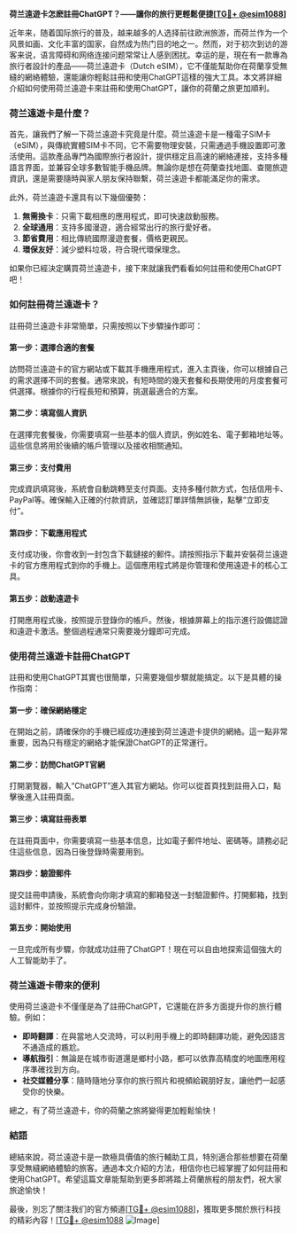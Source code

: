 **荷兰遠遊卡怎麽註冊ChatGPT？——讓你的旅行更輕鬆便捷[[TG💪+ @esim1088](https://t.me/s/esim1088)]**

近年来，随着国际旅行的普及，越来越多的人选择前往欧洲旅游，而荷兰作为一个风景如画、文化丰富的国家，自然成为热门目的地之一。然而，对于初次到访的游客来说，语言障碍和网络连接问题常常让人感到困扰。幸运的是，現在有一款專為旅行者設計的產品——荷兰遠遊卡（Dutch eSIM），它不僅能幫助你在荷蘭享受無縫的網絡體驗，還能讓你輕鬆註冊和使用ChatGPT這樣的強大工具。本文將詳細介紹如何使用荷兰遠遊卡來註冊和使用ChatGPT，讓你的荷蘭之旅更加順利。

### 荷兰遠遊卡是什麼？

首先，讓我們了解一下荷兰遠遊卡究竟是什麼。荷兰遠遊卡是一種電子SIM卡（eSIM），與傳統實體SIM卡不同，它不需要物理安裝，只需通過手機設置即可激活使用。這款產品專門為國際旅行者設計，提供穩定且高速的網絡連接，支持多種語言界面，並兼容全球多數智能手機品牌。無論你是想在荷蘭查找地圖、查閱旅遊資訊，還是需要隨時與家人朋友保持聯繫，荷兰遠遊卡都能滿足你的需求。

此外，荷兰遠遊卡還具有以下幾個優勢：
1. **無需換卡**：只需下載相應的應用程式，即可快速啟動服務。
2. **全球通用**：支持多國漫遊，適合經常出行的旅行愛好者。
3. **節省費用**：相比傳統國際漫遊套餐，價格更親民。
4. **環保友好**：減少塑料垃圾，符合現代環保理念。

如果你已經決定購買荷兰遠遊卡，接下來就讓我們看看如何註冊和使用ChatGPT吧！

### 如何註冊荷兰遠遊卡？

註冊荷兰遠遊卡非常簡單，只需按照以下步驟操作即可：

#### 第一步：選擇合適的套餐

訪問荷兰遠遊卡的官方網站或下載其手機應用程式，進入主頁後，你可以根據自己的需求選擇不同的套餐。通常來說，有短時間的幾天套餐和長期使用的月度套餐可供選擇。根據你的行程長短和預算，挑選最適合的方案。

#### 第二步：填寫個人資訊

在選擇完套餐後，你需要填寫一些基本的個人資訊，例如姓名、電子郵箱地址等。這些信息將用於後續的帳戶管理以及接收相關通知。

#### 第三步：支付費用

完成資訊填寫後，系統會自動跳轉至支付頁面。支持多種付款方式，包括信用卡、PayPal等。確保輸入正確的付款資訊，並確認訂單詳情無誤後，點擊“立即支付”。

#### 第四步：下載應用程式

支付成功後，你會收到一封包含下載鏈接的郵件。請按照指示下載并安裝荷兰遠遊卡的官方應用程式到你的手機上。這個應用程式將是你管理和使用遠遊卡的核心工具。

#### 第五步：啟動遠遊卡

打開應用程式後，按照提示登錄你的帳戶。然後，根據屏幕上的指示進行設備認證和遠遊卡激活。整個過程通常只需要幾分鐘即可完成。

### 使用荷兰遠遊卡註冊ChatGPT

註冊和使用ChatGPT其實也很簡單，只需要幾個步驟就能搞定。以下是具體的操作指南：

#### 第一步：確保網絡穩定

在開始之前，請確保你的手機已經成功連接到荷兰遠遊卡提供的網絡。這一點非常重要，因為只有穩定的網絡才能保證ChatGPT的正常運行。

#### 第二步：訪問ChatGPT官網

打開瀏覽器，輸入“ChatGPT”進入其官方網站。你可以從首頁找到註冊入口，點擊後進入註冊頁面。

#### 第三步：填寫註冊表單

在註冊頁面中，你需要填寫一些基本信息，比如電子郵件地址、密碼等。請務必記住這些信息，因為日後登錄時需要用到。

#### 第四步：驗證郵件

提交註冊申請後，系統會向你剛才填寫的郵箱發送一封驗證郵件。打開郵箱，找到這封郵件，並按照提示完成身份驗證。

#### 第五步：開始使用

一旦完成所有步驟，你就成功註冊了ChatGPT！現在可以自由地探索這個強大的人工智能助手了。

### 荷兰遠遊卡帶來的便利

使用荷兰遠遊卡不僅僅是為了註冊ChatGPT，它還能在許多方面提升你的旅行體驗。例如：

- **即時翻譯**：在與當地人交流時，可以利用手機上的即時翻譯功能，避免因語言不通造成的尷尬。
- **導航指引**：無論是在城市街道還是鄉村小路，都可以依靠高精度的地圖應用程序準確找到方向。
- **社交媒體分享**：隨時隨地分享你的旅行照片和視頻給親朋好友，讓他們一起感受你的快樂。

總之，有了荷兰遠遊卡，你的荷蘭之旅將變得更加輕鬆愉快！

### 結語

總結來說，荷兰遠遊卡是一款極具價值的旅行輔助工具，特別適合那些想要在荷蘭享受無縫網絡體驗的旅客。通過本文介紹的方法，相信你也已經掌握了如何註冊和使用ChatGPT。希望這篇文章能幫助到更多即將踏上荷蘭旅程的朋友們，祝大家旅途愉快！

最後，別忘了關注我们的官方頻道[[TG💪+ @esim1088](https://t.me/s/esim1088)]，獲取更多關於旅行科技的精彩內容！[[TG💪+ @esim1088](https://t.me/s/esim1088) ![Image](https://i.postimg.cc/4NQfJmqS/Snipaste-2025-05-13-00-14-12.png)]